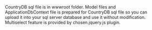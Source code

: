CountryDB sql file is in wwwroot folder. Model files and ApplicationDbContext file is prepared for CountryDB sql file so you can upload it into your sql server database and use it without modification. Multiselect feature is provided by chosen.jquery.js plugin.
